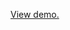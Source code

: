 [View demo.](https://rawgit.com/learningequality/video-vectorization/master/vectorvideoplayer/index.html)